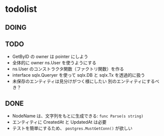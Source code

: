 # todolist

## DOING

## TODO
* GetByID の owner は pointer にしよう
* 全体的に owner ns.User を使うようにする
* ns.User のコンストラクタ関数（ファクトリ関数）を作る
* interface sqlx.Queryer を使って sqlx.DB と sqlx.Tx を透過的に扱う
* 未保存のエンティティは見分けがつく様にしたい 別のエンティティにするべき？

## DONE
* NodeName は、文字列をもとに生成できる: `func Parse(s string)`
* エンティティに CreatedAt と UpdatedAt は必要
* テストを簡単にするため、 `postgres.MustGetConn()` が欲しい
